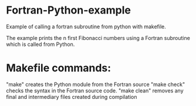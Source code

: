 # Fortran-Python-example
Example of calling a fortran subroutine from python with makefile.

The example prints the n first Fibonacci numbers using a Fortran subroutine which is called from Python.

# Makefile commands:
"make" creates the Python module from the Fortran source 
"make check" checks the syntax in the Fortran source code.
"make clean" removes any final and intermediary files created during
compilation

